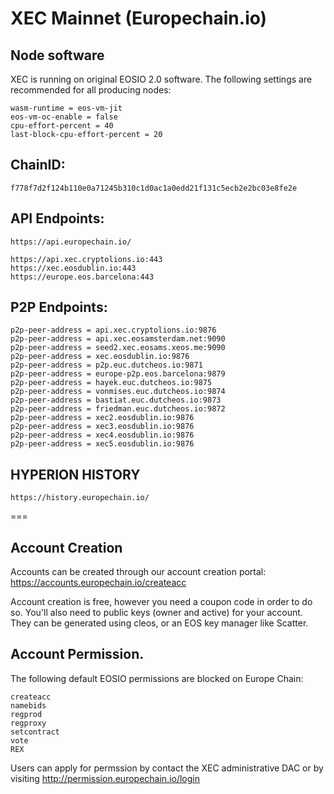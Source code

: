 # XEC Mainnet (Europechain.io)

## Node software

XEC is running on original EOSIO 2.0 software. The following settings are recommended for all producing nodes:

```
wasm-runtime = eos-vm-jit
eos-vm-oc-enable = false
cpu-effort-percent = 40
last-block-cpu-effort-percent = 20
```

## ChainID: 

`f778f7d2f124b110e0a71245b310c1d0ac1a0edd21f131c5ecb2e2bc03e8fe2e`

## API Endpoints:
```
https://api.europechain.io/

https://api.xec.cryptolions.io:443
https://xec.eosdublin.io:443
https://europe.eos.barcelona:443
```

## P2P Endpoints:
```
p2p-peer-address = api.xec.cryptolions.io:9876
p2p-peer-address = api.xec.eosamsterdam.net:9090
p2p-peer-address = seed2.xec.eosams.xeos.me:9090
p2p-peer-address = xec.eosdublin.io:9876
p2p-peer-address = p2p.euc.dutcheos.io:9871
p2p-peer-address = europe-p2p.eos.barcelona:9879
p2p-peer-address = hayek.euc.dutcheos.io:9875
p2p-peer-address = vonmises.euc.dutcheos.io:9874
p2p-peer-address = bastiat.euc.dutcheos.io:9873
p2p-peer-address = friedman.euc.dutcheos.io:9872
p2p-peer-address = xec2.eosdublin.io:9876
p2p-peer-address = xec3.eosdublin.io:9876
p2p-peer-address = xec4.eosdublin.io:9876
p2p-peer-address = xec5.eosdublin.io:9876
```

## HYPERION HISTORY

```
https://history.europechain.io/
```

===

## Account Creation

Accounts can be created through our account creation portal: https://accounts.europechain.io/createacc  

Account creation is free, however you need a coupon code in order to do so.  You'll also need to public keys (owner and active) for your account.  They can be generated using cleos, or an EOS key manager like Scatter.



## Account Permission.

The following default EOSIO permissions are blocked on Europe Chain:

```
createacc
namebids
regprod
regproxy
setcontract
vote
REX
```

Users can apply for permssion by contact the XEC administrative DAC or by visiting  http://permission.europechain.io/login

